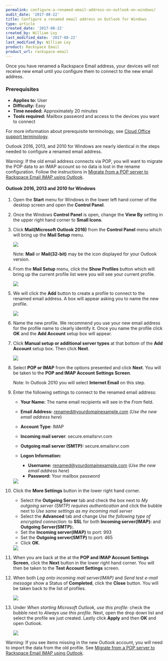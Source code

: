 ```yaml
---
permalink: configure-a-renamed-email-address-on-outlook-on-windows/
audit_date: '2017-08-22'
title: Configure a renamed email address on Outlook for Windows
type: article
created_date: '2017-08-22'
created_by: William Loy
last_modified_date: '2017-08-22'
last_modified_by: William Loy
product: Rackspace Email
product_url: rackspace-email
---
```


Once you have renamed a Rackspace Email address, your devices will not receive new email until you configure them to connect to the new email address.

### Prerequisites

- **Applies to:** User
- **Difficulty:** Easy
- **Time needed:** Approximately 20 minutes
- **Tools required:**  Mailbox password and access to the devices you want to connect

For more information about prerequisite terminology, see [Cloud Office support terminology](/how-to/cloud-office-support-terminology/).


Outlook 2016, 2013, and 2010 for Windows are nearly identical in the steps needed to configure a renamed email address.

Warning: If the old email address connects via POP, you will want to migrate the POP data to an IMAP account so no data is lost in the rename configuration. Follow the instructions in [Migrate from a POP server to Rackspace Email IMAP using Outlook](/how-to/migrating-from-a-pop-server-to-rackspace-email-imap-using-outlook/).



#### Outlook 2016, 2013 and 2010 for Windows

1. Open the **Start** menu for Windows in the lower left hand corner of the desktop screen and open the **Control Panel**.
2. Once the Windows **Control Panel** is open, change the **View By** setting in the upper right hand corner to **Small Icons**.
3. Click **Mail(Microsoft Outlook 2016)** from the **Control Panel** menu which will bring up the **Mail Setup** menu.

   <img src="{% asset_path rackspace-email/configure-a-renamed-email-address-on-outlook-on-windows/OL16windowsSC1.png %}" />

    Note: **Mail** or **Mail(32-bit)** may be the icon displayed for your Outlook version.

4. From the **Mail Setup** menu, click the **Show Profiles** button which will bring up the current profile list were you will see your current profile.

   <img src="{% asset_path rackspace-email/configure-a-renamed-email-address-on-outlook-on-windows/OL16windowsSC2.png %}" />

5. We will click the **Add** button to create a profile to connect to the renamed email address. A box will appear asking you to name the new profile.

   <img src="{% asset_path rackspace-email/configure-a-renamed-email-address-on-outlook-on-windows/OL16windowsSC3.png %}" />

6. Name the new profile. We recommend you use your new email address for the profile name to clearly identify it. Once you name the profile click **OK** and the **Add Account** setup box will appear.
7. Click **Manual setup or additional server types** at that bottom of the **Add Account** setup box. Then click **Next**.

    <img src="{% asset_path rackspace-email/configure-a-renamed-email-address-on-outlook-on-windows/OL16windowsSC4.png %}" />

8. Select **POP or IMAP** from the options presented and click **Next**. You will be taken to the **POP and IMAP Account Settings Screen**.

    Note: In Outlook 2010 you will select **Internet Email** on this step.

9. Enter the following settings to connect to the renamed email address:

    - **Your Name:**  The name email recipients will see in the *From* field.
    - **Email Address:** renamed@yourdomainexample.com   (*Use the new email address here*)
    - **Account Type**: IMAP
    - **Incoming mail server**: secure.emailsrvr.com
    - **Outgoing mail server (SMTP):** secure.emailsrvr.com
    - **Logon Information:**

        - **Username:** renamed@yourdomainexample.com (*Use the new email address here*)
        - **Password:** Your mailbox password

    <img src="{% asset_path rackspace-email/configure-a-renamed-email-address-on-outlook-on-windows/OL16windowsSC5.png %}" />

10. Click the **More Settings** button in the lower right hand corner.

    - Select the **Outgoing Server** tab and check the box next to *My outgoing server (SMTP) requires authentication* and click the bubble next to *Use same settings as my incoming mail server*
    - Select the **Advanced** tab  and change *Use the following type of encrypted connection:* to **SSL** for both **Incoming server(IMAP):** and **Outgoing Server(SMTP):**.
    - Set the **Incoming server(IMAP)** to port: 993
    - Set the **Outgoing server(SMTP)** to port: 465
    - Click **OK**.

    <img src="{% asset_path rackspace-email/configure-a-renamed-email-address-on-outlook-on-windows/OL16windowsSC6.png %}" />

11. When you are back at the at the **POP and IMAP Account Settings Screen**, click the **Next** button in the lower right hand corner. You will then be taken to the **Test Account Settings** screen.
12. When both *Log onto incoming mail server(IMAP)* and *Send test e-mail message* show a Status of **Completed**, click the **Close** button. You will be taken back to the list of profiles.

    <img src="{% asset_path rackspace-email/configure-a-renamed-email-address-on-outlook-on-windows/OL16windowsSC7.png %}" />

13. Under *When starting Microsoft Outlook, use this profile:* check the bubble next to *Always use this profile*. Next, open the drop down list and select the profile we just created. Lastly click **Apply** and then **OK** and open Outlook.

    <img src="{% asset_path rackspace-email/configure-a-renamed-email-address-on-outlook-on-windows/OL16windowsSC8.png %}" />

Warning: If you see items missing in the new Outlook account, you will need to import the data from the old profile. See [Migrate from a POP server to Rackspace Email IMAP using Outlook](/how-to/migrating-from-a-pop-server-to-rackspace-email-imap-using-outlook/).
